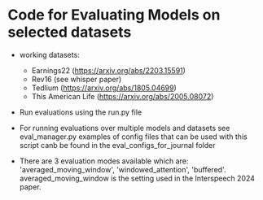 # Code for Evaluating Models on selected datasets
- working datasets:
    - Earnings22 (https://arxiv.org/abs/2203.15591)
    - Rev16 (see whisper paper)
    - Tedlium (https://arxiv.org/abs/1805.04699)
    - This American Life (https://arxiv.org/abs/2005.08072)

- Run evaluations using the run.py file
- For running evaluations over multiple models and datasets see eval_manager.py examples of config files that can be used with this script canb be found in the eval_configs_for_journal folder
- There are 3 evaluation modes available which are: 'averaged_moving_window', 'windowed_attention', 'buffered'. averaged_moving_window is the setting used in the Interspeech 2024 paper.


